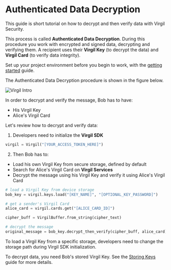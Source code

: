 # Authenticated Data Decryption

This guide is short tutorial on how to decrypt and then verify data with Virgil Security.

This process is called **Authenticated Data Decryption**. During this procedure you work with encrypted and signed data, decrypting and verifying them. A recipient uses their **Virgil Key** (to decrypt the data) and **Virgil Card** (to verify data integrity).


Set up your project environment before you begin to work, with the [getting started](https://github.com/VirgilSecurity/virgil-sdk-python/blob/docs-review/documentation/guides/configuration/client-configuration.md) guide.

The Authenticated Data Decryption procedure is shown in the figure below.

![Virgil Intro](https://github.com/VirgilSecurity/virgil-sdk-python/blob/docs-review/documentation/img/Guides_introduction.png "Authenticated Data Decryption")

In order to decrypt and verify the message, Bob has to have:
 - His Virgil Key
 - Alice's Virgil Card

Let's review how to decrypt and verify data:

1. Developers need to initialize the **Virgil SDK**

```python
virgil = Virgil("[YOUR_ACCESS_TOKEN_HERE]")
```

2. Then Bob has to:

 - Load his own Virgil Key from secure storage, defined by default
 - Search for Alice's Virgil Card on **Virgil Services**
 - Decrypt the message using his Virgil Key and verify it using Alice's Virgil Card

 ```python
 # load a Virgil Key from device storage
 bob_key = virgil.keys.load("[KEY_NAME]", "[OPTIONAL_KEY_PASSWORD]")

 # get a sender's Virgil Card
 alice_card = virgil.cards.get("[ALICE_CARD_ID]")

 cipher_buff = VirgilBuffer.from_string(cipher_text)

 # decrypt the message
 original_message = bob_key.decrypt_then_verify(cipher_buff, alice_card).to_string()
 ```
 
To load a Virgil Key from a specific storage, developers need to change the storage path during Virgil SDK initialization.

To decrypt data, you need Bob's stored Virgil Key. See the [Storing Keys](https://github.com/VirgilSecurity/virgil-sdk-python/blob/docs-review/documentation/guides/virgil-key/saving-key.md) guide for more details.

